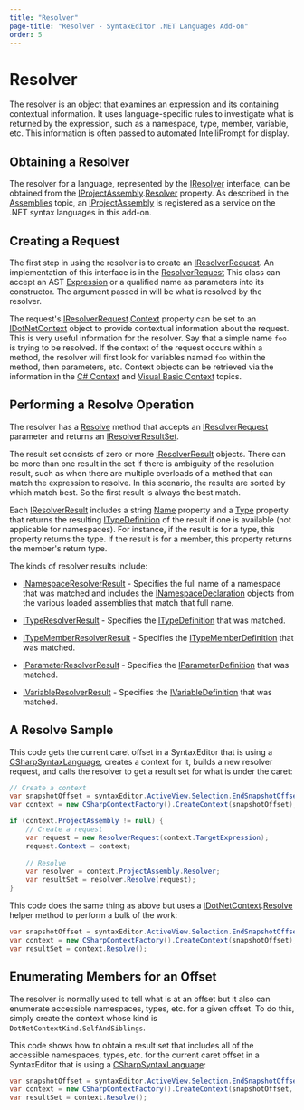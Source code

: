 ```yaml
---
title: "Resolver"
page-title: "Resolver - SyntaxEditor .NET Languages Add-on"
order: 5
---
```

# Resolver

The resolver is an object that examines an expression and its containing contextual information.  It uses language-specific rules to investigate what is returned by the expression, such as a namespace, type, member, variable, etc.  This information is often passed to automated IntelliPrompt for display.

## Obtaining a Resolver

The resolver for a language, represented by the [IResolver](xref:ActiproSoftware.Text.Languages.DotNet.Resolution.IResolver) interface, can be obtained from the [IProjectAssembly](xref:ActiproSoftware.Text.Languages.DotNet.Reflection.IProjectAssembly).[Resolver](xref:ActiproSoftware.Text.Languages.DotNet.Reflection.IProjectAssembly.Resolver) property.  As described in the [Assemblies](assemblies.md) topic, an [IProjectAssembly](xref:ActiproSoftware.Text.Languages.DotNet.Reflection.IProjectAssembly) is registered as a service on the .NET syntax languages in this add-on.

## Creating a Request

The first step in using the resolver is to create an [IResolverRequest](xref:ActiproSoftware.Text.Languages.DotNet.Resolution.IResolverRequest).  An implementation of this interface is in the [ResolverRequest](xref:ActiproSoftware.Text.Languages.DotNet.Resolution.Implementation.ResolverRequest) This class can accept an AST [Expression](xref:ActiproSoftware.Text.Languages.DotNet.Ast.Implementation.Expression) or a qualified name as parameters into its constructor.  The argument passed in will be what is resolved by the resolver.

The request's [IResolverRequest](xref:ActiproSoftware.Text.Languages.DotNet.Resolution.IResolverRequest).[Context](xref:ActiproSoftware.Text.Languages.DotNet.Resolution.IResolverRequest.Context) property can be set to an [IDotNetContext](xref:ActiproSoftware.Text.Languages.DotNet.IDotNetContext) object to provide contextual information about the request.  This is very useful information for the resolver.  Say that a simple name `foo` is trying to be resolved.  If the context of the request occurs within a method, the resolver will first look for variables named `foo` within the method, then parameters, etc.  Context objects can be retrieved via the information in the [C# Context](csharp/context.md) and [Visual Basic Context](vb/context.md) topics.

## Performing a Resolve Operation

The resolver has a [Resolve](xref:ActiproSoftware.Text.Languages.DotNet.Resolution.IResolver.Resolve*) method that accepts an [IResolverRequest](xref:ActiproSoftware.Text.Languages.DotNet.Resolution.IResolverRequest) parameter and returns an [IResolverResultSet](xref:ActiproSoftware.Text.Languages.DotNet.Resolution.IResolverResultSet).

The result set consists of zero or more [IResolverResult](xref:ActiproSoftware.Text.Languages.DotNet.Resolution.IResolverResult) objects.  There can be more than one result in the set if there is ambiguity of the resolution result, such as when there are multiple overloads of a method that can match the expression to resolve.  In this scenario, the results are sorted by which match best.  So the first result is always the best match.

Each [IResolverResult](xref:ActiproSoftware.Text.Languages.DotNet.Resolution.IResolverResult) includes a string [Name](xref:ActiproSoftware.Text.Languages.DotNet.Resolution.IResolverResult.Name) property and a [Type](xref:ActiproSoftware.Text.Languages.DotNet.Resolution.IResolverResult.Type) property that returns the resulting [ITypeDefinition](xref:ActiproSoftware.Text.Languages.DotNet.Reflection.ITypeDefinition) of the result if one is available (not applicable for namespaces).  For instance, if the result is for a type, this property returns the type.  If the result is for a member, this property returns the member's return type.

The kinds of resolver results include:

- [INamespaceResolverResult](xref:ActiproSoftware.Text.Languages.DotNet.Resolution.INamespaceResolverResult) - Specifies the full name of a namespace that was matched and includes the [INamespaceDeclaration](xref:ActiproSoftware.Text.Languages.DotNet.Reflection.INamespaceDeclaration) objects from the various loaded assemblies that match that full name.

- [ITypeResolverResult](xref:ActiproSoftware.Text.Languages.DotNet.Resolution.ITypeResolverResult) - Specifies the [ITypeDefinition](xref:ActiproSoftware.Text.Languages.DotNet.Reflection.ITypeDefinition) that was matched.

- [ITypeMemberResolverResult](xref:ActiproSoftware.Text.Languages.DotNet.Resolution.ITypeMemberResolverResult) - Specifies the [ITypeMemberDefinition](xref:ActiproSoftware.Text.Languages.DotNet.Reflection.ITypeMemberDefinition) that was matched.

- [IParameterResolverResult](xref:ActiproSoftware.Text.Languages.DotNet.Resolution.IParameterResolverResult) - Specifies the [IParameterDefinition](xref:ActiproSoftware.Text.Languages.DotNet.Reflection.IParameterDefinition) that was matched.

- [IVariableResolverResult](xref:ActiproSoftware.Text.Languages.DotNet.Resolution.IVariableResolverResult) - Specifies the [IVariableDefinition](xref:ActiproSoftware.Text.Languages.DotNet.Reflection.IVariableDefinition) that was matched.

## A Resolve Sample

This code gets the current caret offset in a SyntaxEditor that is using a [CSharpSyntaxLanguage](xref:ActiproSoftware.Text.Languages.CSharp.Implementation.CSharpSyntaxLanguage), creates a context for it, builds a new resolver request, and calls the resolver to get a result set for what is under the caret:

```csharp
// Create a context
var snapshotOffset = syntaxEditor.ActiveView.Selection.EndSnapshotOffset;
var context = new CSharpContextFactory().CreateContext(snapshotOffset);

if (context.ProjectAssembly != null) {
	// Create a request
	var request = new ResolverRequest(context.TargetExpression);
	request.Context = context;
	
	// Resolve
	var resolver = context.ProjectAssembly.Resolver;
	var resultSet = resolver.Resolve(request);
}
```

This code does the same thing as above but uses a [IDotNetContext](xref:ActiproSoftware.Text.Languages.DotNet.IDotNetContext).[Resolve](xref:ActiproSoftware.Text.Languages.DotNet.IDotNetContext.Resolve*) helper method to perform a bulk of the work:

```csharp
var snapshotOffset = syntaxEditor.ActiveView.Selection.EndSnapshotOffset;
var context = new CSharpContextFactory().CreateContext(snapshotOffset);
var resultSet = context.Resolve();
```

## Enumerating Members for an Offset

The resolver is normally used to tell what is at an offset but it also can enumerate accessible namespaces, types, etc. for a given offset.  To do this, simply create the context whose kind is `DotNetContextKind.SelfAndSiblings`.

This code shows how to obtain a result set that includes all of the accessible namespaces, types, etc. for the current caret offset in a SyntaxEditor that is using a [CSharpSyntaxLanguage](xref:ActiproSoftware.Text.Languages.CSharp.Implementation.CSharpSyntaxLanguage):

```csharp
var snapshotOffset = syntaxEditor.ActiveView.Selection.EndSnapshotOffset;
var context = new CSharpContextFactory().CreateContext(snapshotOffset, DotNetContextKind.SelfAndSiblings);
var resultSet = context.Resolve();
```
